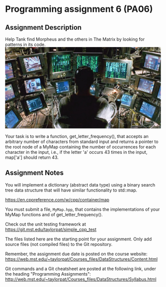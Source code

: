 Programming assignment 6 (PA06)
==============================

## Assignment Description
Help Tank find Morpheus and the others in The Matrix by looking for patterns in its code.
![matrix](tank_matrix.jpg)

Your task is to write a function, get_letter_frequency(), that accepts an 
arbitrary number of characters from standard input and returns a 
pointer to the root node of a MyMap containing the
number of occurrences for each character in the input, i.e., if the letter 'a' occurs
43 times in the input, map['a'] should return 43.


## Assignment Notes

You will implement a dictionary (abstract data type) using a binary search tree
data structure that will have similar functionality to std::map.

https://en.cppreference.com/w/cpp/container/map

You must submit a file, `MyMap.hpp`, that contains the implementations of your MyMap functions
and of get_letter_frequency().

Check out the unit testing framework at https://git.mst.edu/taylorpat/simple_cpp_test

The files listed here are the starting point for your assignment. 
Only add source files (not compiled files) to the Git repository.

Remember, the assignment due date is posted on the course website:
https://web.mst.edu/~taylorpat/Courses_files/DataStructures/Content.html

Git commands and a Git cheatsheet are posted at the following link, under the heading "Programming Assignments":
http://web.mst.edu/~taylorpat/Courses_files/DataStructures/Syllabus.html
